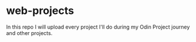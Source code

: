 # web-projects
In this repo I will upload every project I'll do during my Odin Project journey and other projects.